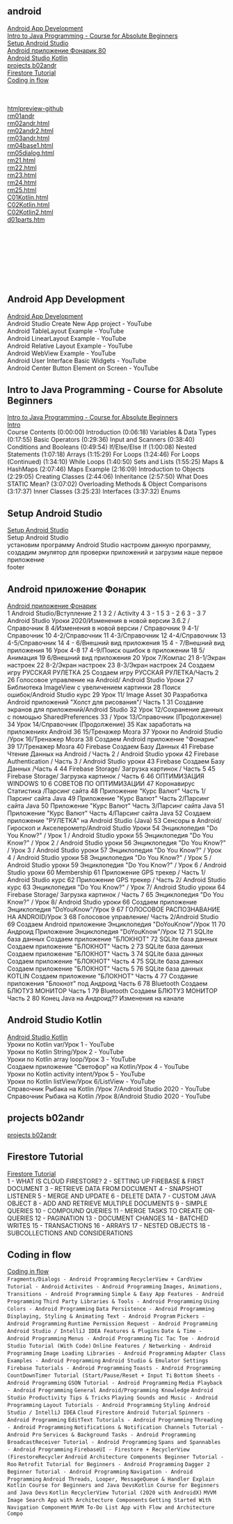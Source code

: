 ## android
[Android App Development](#Android-App-Development)  
[Intro to Java Programming - Course for Absolute Beginners](#Intro-to-Java-Programming---Course-for-Absolute-Beginners)  
[Setup Android Studio](#Setup-Android-Studio)  
[Android приложение Фонарик 80](#Android-приложение-Фонарик)  
[Android Studio Kotlin](#Android-Studio-Kotlin)  
[projects b02andr](#projects-b02andr)  
[Firestore Tutorial](#Firestore-Tutorial)  
[Coding in flow](#Coding-in-flow)  
[](#)  
[](#)  
[](#)  

[htmlpreview-github](https://htmlpreview.github.io/)  
[rm01andr](https://htmlpreview.github.io/?https://github.com/mlapinm/jnotebook/blob/master/android/rm01andr.html)  
[rm02andr.html](https://htmlpreview.github.io/?https://github.com/mlapinm/jnotebook/blob/master/android/rm02andr.html)  
[rm02andr2.html](https://htmlpreview.github.io/?https://github.com/mlapinm/jnotebook/blob/master/android/rm02andr2.html)  
[rm03andr.html](https://htmlpreview.github.io/?https://github.com/mlapinm/jnotebook/blob/master/android/rm03andr.html)  
[rm04base1.html](https://htmlpreview.github.io/?https://github.com/mlapinm/jnotebook/blob/master/android/rm04base1.html)  
[rm05dialog.html](https://htmlpreview.github.io/?https://github.com/mlapinm/jnotebook/blob/master/android/rm05dialog.html)  
[rm21.html](https://htmlpreview.github.io/?https://github.com/mlapinm/jnotebook/blob/master/android/rm21.html)  
[rm22.html](https://htmlpreview.github.io/?https://github.com/mlapinm/jnotebook/blob/master/android/rm22.html)  
[rm23.html](https://htmlpreview.github.io/?https://github.com/mlapinm/jnotebook/blob/master/android/rm23.html)  
[rm24.html](https://htmlpreview.github.io/?https://github.com/mlapinm/jnotebook/blob/master/android/rm24.html)  
[rm25.html](https://htmlpreview.github.io/?https://github.com/mlapinm/jnotebook/blob/master/android/rm25.html)  
[C01Kotlin.html](https://htmlpreview.github.io/?https://github.com/mlapinm/jnotebook/blob/master/android/C01Kotlin.html)  
[C02Kotlin.html](https://htmlpreview.github.io/?https://github.com/mlapinm/jnotebook/blob/master/android/C02Kotlin.html)  
[C02Kotlin2.html](https://htmlpreview.github.io/?https://github.com/mlapinm/jnotebook/blob/master/android/C02Kotlin2.html)  
[d01parts.htm](https://htmlpreview.github.io/?https://github.com/mlapinm/jnotebook/blob/master/android/d01parts.htm)  
[](https://htmlpreview.github.io/?https://github.com/mlapinm/jnotebook/blob/master/android/)  
[](https://htmlpreview.github.io/?https://github.com/mlapinm/jnotebook/blob/master/android/)  
[](https://htmlpreview.github.io/?https://github.com/mlapinm/jnotebook/blob/master/android/)  
[]()  
[]()  
[]()  
[]()  

[]()  
[]()  

## Android App Development  
[Android App Development](b0312devnami.md)  
Android Studio Create New App project - YouTube  
Android TableLayout Example - YouTube  
Android LinearLayout Example - YouTube  
Android Relative Layout Example - YouTube  
Android WebView Example - YouTube  
Android User Interface Basic Widgets - YouTube  
Android Center Button Element on Screen - YouTube  

## Intro to Java Programming - Course for Absolute Beginners
[Intro to Java Programming - Course for Absolute Beginners](j2022java.md)  
[Intro ](j2021java.md)  
Course Contents
(0:00:00) Introduction
(0:06:18) Variables & Data Types
(0:17:55) Basic Operators
(0:29:36) Input and Scanners
(0:38:40) Conditions and Booleans
(0:49:54) If/Else/Else If
(1:00:08) Nested Statements
(1:07:18) Arrays
(1:15:29) For Loops
(1:24:46) For Loops (Continued)
(1:34:10) While Loops
(1:40:50) Sets and Lists
(1:55:25) Maps & HashMaps
(2:07:46) Maps Example
(2:16:09) Introduction to Objects
(2:29:05) Creating Classes
(2:44:06) Inheritance
(2:57:50) What Does STATIC Mean?
(3:07:02) Overloading Methods & Object Comparisons
(3:17:37) Inner Classes
(3:25:23) Interfaces
(3:37:32) Enums

## Setup Android Studio
[Setup Android Studio](b0202neco.md)  
Setup Android Studio  
установим программу Android Studio настроим данную программу, создадим эмулятор для проверки приложений и загрузим наше первое приложение  
footer  

## Android приложение Фонарик
[Android приложение Фонарик](b0212neco.md)  
1 Android Studio/Вступление
2 1
3 2 / Activity
4 3 - 1
5 3 - 2
6 3 - 3
7 Android Studio Уроки 2020/Изменения в новой версии 3.6.2 / Справочник
8 4/Изменения в новой версии / Справочник
9 4-1/Справочник
10 4-2/Справочник
11 4-3/Справочник
12 4-4/Справочник
13 4-5/Справочник
14 4 - 6/Внешний вид приложения
15 4 - 7/Внешний вид приложения
16 Урок 4-8
17 4-9/Поиск ошибок в приложении
18 5/Анимация
19 6/Внешний вид приложения
20 Урок 7/Компас
21 8-1/Экран настроек
22 8-2/Экран настроек
23 8-3/Экран настроек
24 Создаем игру РУССКАЯ РУЛЕТКА
25 Создаем игру РУССКАЯ РУЛЕТКА/Часть 2
26 Голосовое управление на Android/ Android Studio Уроки
27 Библиотека ImageView с увеличением картинки
28 Поиск ошибок/Android Studio курс
29 Урок 11/ Image Asset
30 Разработка Android приложений "Холст для рисования"/ Часть 1
31 Создание экранов для приложений/Android Studio
32 Урок 12/Сохранение данных с помощью SharedPreferences
33 / Урок 13/Справочник (Продолжение)
34 Урок 14/Справочник (Продолжение)
35 Как заработать на приложениях Android
36 15/Тренажер Мозга
37 Уроки по Android Studio /Урок 16/Тренажер Мозга
38 Создаем Android приложение "Фонарик"
39 17/Тренажер Мозга
40 Firebase Создаем Базу Данных
41 Firebase Чтение Данных на Android / Часть 2 / Android Studio уроки
42 Firebase Authentication / Часть 3 / Android Studio уроки
43 Firebase Создаем Базу Данных /Часть 4
44 Firebase Storage/ Загрузка картинок / Часть 5
45 Firebase Storage/ Загрузка картинок / Часть 6
46 ОПТИМИЗАЦИЯ WINDOWS 10 6 СОВЕТОВ ПО ОПТИМИЗАЦИИ
47 Коронавирус Статистика /Парсинг сайта
48 Приложение "Курс Валют" Часть 1/Парсинг сайта Java
49 Приложение "Курс Валют" Часть 2/Парсинг сайта Java
50 Приложение "Курс Валют" Часть 3/Парсинг сайта Java
51 Приложение "Курс Валют" Часть 4/Парсинг сайта Java
52 Создаем приложение "РУЛЕТКА" на Android Studio (Java)
53 Сенсоры в Android/Гироскоп и Акселерометр/Android Studio Уроки
54 Энциклопедия "Do You Know?" / Урок 1 / Android Studio уроки
55 Энциклопедия "Do You Know?" / Урок 2 / Android Studio уроки
56 Энциклопедия "Do You Know?" / Урок 3 / Android Studio уроки
57 Энциклопедия "Do You Know?" / Урок 4 / Android Studio уроки
58 Энциклопедия "Do You Know?" / Урок 5 / Android Studio уроки
59 Энциклопедия "Do You Know?" / Урок 6 / Android Studio уроки
60 Membership
61 Приложение GPS трекер / Часть 1/ Android Studio курс
62 Приложение GPS трекер / Часть 2/ Android Studio курс
63 Энциклопедия "Do You Know?" / Урок 7/ Android Studio уроки
64 Firebase Storage/ Загрузка картинок / Часть 7
65 Энциклопедия "Do You Know?" / Урок 8/ Android Studio уроки
66 Создаем приложение Энциклопедия "DoYouKnow"/Урок 9
67 ГОЛОСОВОЕ РАСПОЗНАВАНИЕ НА ANDROID/Урок 3
68 Голосовое управление/ Часть 2/Android Studio
69 Создаем Android приложение Энциклопедия "DoYouKnow"/Урок 11
70 Андроид Приложение Энциклопедия "DoYouKnow"/Урок 12
71 SQLite база данных Создаем приложение "БЛОКНОТ"
72 SQLite база данных Создаем приложение "БЛОКНОТ" Часть 2
73 SQLite база данных Создаем приложение "БЛОКНОТ" Часть 3
74 SQLite база данных Создаем приложение "БЛОКНОТ" Часть 4
75 SQLite база данных Создаем приложение "БЛОКНОТ" Часть 5
76 SQLite база данных KOTLIN Создаем приложение "БЛОКНОТ" Часть 4
77 Создание приложения "Блокнот" под Андроид Часть 6
78 Bluetooth Создаем БЛЮТУЗ МОНИТОР Часть 1
79 Bluetooth Создаем БЛЮТУЗ МОНИТОР Часть 2
80 Конец Java на Андроид?? Изменения на канале
## Android Studio Kotlin
[Android Studio Kotlin](b0222neco.md)  
Уроки по Kotlin var/Урок 1 - YouTube  
Уроки по Kotlin String/Урок 2 - YouTube  
Уроки по Kotlin array loop/Урок 3 - YouTube  
Создаем приложение "Светофор" на Kotlin/Урок 4 - YouTube  
Уроки по Kotlin activity intent/Урок 5 - YouTube  
Уроки по Kotlin listView/Урок 6/ListView - YouTube  
Справочник Рыбака на Kotlin /Урок 7/Android Studio 2020 - YouTube  
Справочник Рыбака на Kotlin /Урок 8/Android Studio 2020 - YouTube  

## projects b02andr
[projects b02andr](b2022prj.md)  


## Firestore Tutorial
[Firestore Tutorial](b3022fb.md)  
1 - WHAT IS CLOUD FIRESTORE?
2 - SETTING UP FIREBASE & FIRST DOCUMENT
3 - RETRIEVE DATA FROM DOCUMENT
4 - SNAPSHOT LISTENER
5 - MERGE AND UPDATE
6 - DELETE DATA
7 - CUSTOM JAVA OBJECT
8 - ADD AND RETRIEVE MULTIPLE DOCUMENTS
9 - SIMPLE QUERIES
10 - COMPOUND QUERIES
11 - MERGE TASKS TO CREATE OR-QUERIES
12 - PAGINATION
13 - DOCUMENT CHANGES
14 - BATCHED WRITES
15 - TRANSACTIONS
16 - ARRAYS
17 - NESTED OBJECTS
18 - SUBCOLLECTIONS AND CONSIDERATIONS


## Coding in flow
[Coding in flow](b6004flow.md)  
`Fragments/Dialogs - Android Programming`
`RecyclerView + CardView Tutorial - Android`
`Activites - Android Programming`
`Images, Animations, Transitions - Android Programming`
`Simple & Easy App Features - Android Programming`
`Third Party Libraries & Tools - Android Programming`
`Using Colors - Android Programming`
`Data Persistence - Android Programming`
`Displaying, Styling & Animating Text - Android Program`
`Pickers - Android Programming`
`Runtime Permission Request - Android Programming`
`Android Studio / IntelliJ IDEA Features & Plugins`
`Date & Time - Android Programming`
`Menus - Android Programming`
`Tic Tac Toe - Android Studio Tutorial (With Code)`
`Online Features / Networking - Android Programming`
`Image Loading Libraries - Android Programming`
`Adapter Class Examples - Android Programming`
`Android Studio & Emulator Settings`
`Firebase Tutorials - Android Programming`
`Toasts - Android Programming`
`CountDownTimer Tutorial (Start/Pause/Reset + Input Ti`
`Bottom Sheets - Android Programming`
`GSON Tutorial - Android Programming`
`Media Playback - Android Programming`
`General Android/Programming Knowledge`
`Android Studio Productivity Tips & Tricks`
`Playing Sounds and Music - Android Programming`
`Layout Tutorials - Android Programming`
`Styling Android Studio / IntelliJ IDEA`
`Cloud Firestore Android Tutorial`
`Spinners - Android Programming`
`EditText Tutorials - Android Programming`
`Threading - Android Programming`
`Notifications & Notification Channels Tutorial - Android Pro`
`Services & Background Tasks - Android Programming`
`BroadcastReceiver Tutorial - Android Programming`
`Spans and Spannables - Android Programming`
`FirebaseUI - Firestore + RecyclerView (FirestoreRecycler`
`Android Architecture Components Beginner Tutorial - Roo`
`Retrofit Tutorial for Beginners - Android Programming`
`Dagger 2 Beginner Tutorial - Android Programming`
`Navigation - Android Programming`
`Android Threads, Looper, MessageQueue & Handler Explain`
`Kotlin Course for Beginners and Java DevsKotlin Course for Beginners and Java Devs`
`Kotlin RecyclerView Tutorial (2020 with AndroidX)`
`MVVM Image Search App with Architecture Components`
`Getting Started With Navigation Component`
`MVVM To-Do List App with Flow and Architecture Compo`
## 
[]()  


## 
[]()  



